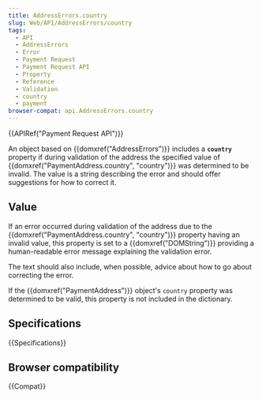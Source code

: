 ```yaml
---
title: AddressErrors.country
slug: Web/API/AddressErrors/country
tags:
  - API
  - AddressErrors
  - Error
  - Payment Request
  - Payment Request API
  - Property
  - Reference
  - Validation
  - country
  - payment
browser-compat: api.AddressErrors.country
---
```

{{APIRef("Payment Request API")}}

An object based on {{domxref("AddressErrors")}} includes a **`country`** property if during validation of the address the specified value of {{domxref("PaymentAddress.country", "country")}} was determined to be invalid. The value is a string describing the error and should offer suggestions for how to correct it.

## Value

If an error occurred during validation of the address due to the {{domxref("PaymentAddress.country", "country")}} property having an invalid value, this property is set to a {{domxref("DOMString")}} providing a human-readable error message explaining the validation error.

The text should also include, when possible, advice about how to go about correcting the error.

If the {{domxref("PaymentAddress")}} object's `country` property was determined to be valid, this property is not included in the dictionary.

## Specifications

{{Specifications}}

## Browser compatibility

{{Compat}}
